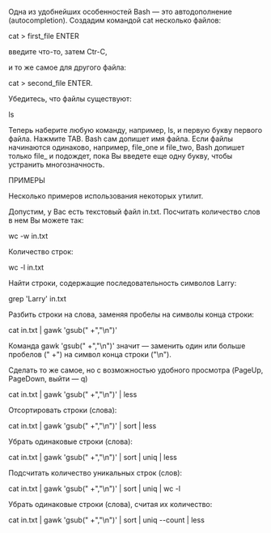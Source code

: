Одна из удобнейших особенностей Bash — это автодополнение (autocompletion). Создадим командой cat несколько файлов:

cat > first_file ENTER

введите что-то, затем Ctr-C,

и то же самое для другого файла:

cat > second_file ENTER.

Убедитесь, что файлы существуют:

ls

Теперь наберите любую команду, например, ls, и первую букву первого файла. Нажмите TAB. Bash сам допишет имя файла. Если файлы начинаются одинаково, например, file_one и file_two, Bash допишет только file_ и подождет, пока Вы введете еще одну букву, чтобы устранить многозначность.

ПРИМЕРЫ

Несколько примеров использования некоторых утилит.

Допустим, у Вас есть текстовый файл in.txt. Посчитать количество слов в нем Вы можете так:

wc -w in.txt

Количество строк:

wc -l in.txt

Найти строки, содержащие последовательность символов Larry:

grep 'Larry' in.txt

Разбить строки на слова, заменяя пробелы на символы конца строки:

cat in.txt | gawk 'gsub(" +","\n")'

Команда gawk 'gsub(" +","\n")' значит — заменить один или больше пробелов (" +") на символ конца строки ("\n").

Сделать то же самое, но с возможностью удобного просмотра (PageUp, PageDown, выйти — q)

cat in.txt | gawk 'gsub(" +","\n")' | less

Отсортировать строки (слова):

cat in.txt | gawk 'gsub(" +","\n")' | sort | less

Убрать одинаковые строки (слова):

cat in.txt | gawk 'gsub(" +","\n")' | sort | uniq | less

Подсчитать количество уникальных строк (слов):

cat in.txt | gawk 'gsub(" +","\n")' | sort | uniq | wc -l

Убрать одинаковые строки (слова), считая их количество:

cat in.txt | gawk 'gsub(" +","\n")' | sort | uniq --count | less
